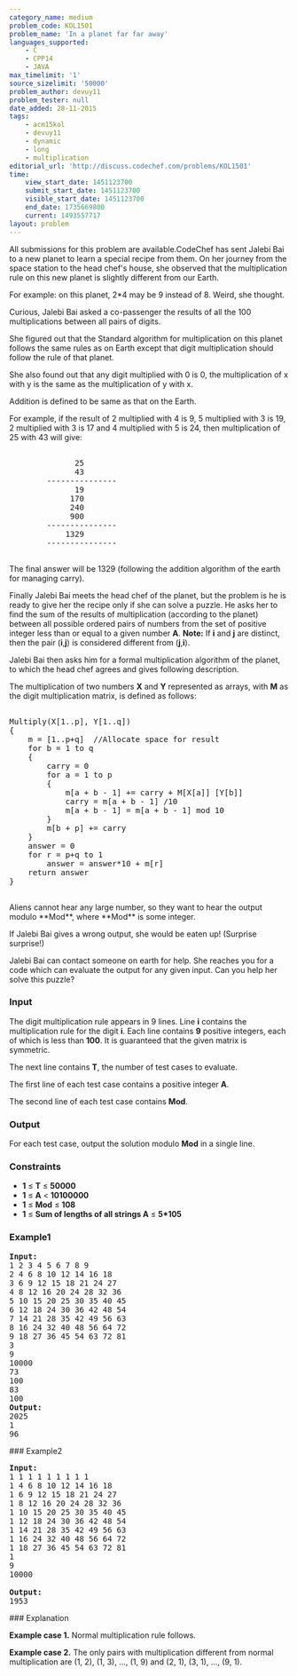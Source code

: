 ```yaml
---
category_name: medium
problem_code: KOL1501
problem_name: 'In a planet far far away'
languages_supported:
    - C
    - CPP14
    - JAVA
max_timelimit: '1'
source_sizelimit: '50000'
problem_author: devuy11
problem_tester: null
date_added: 28-11-2015
tags:
    - acm15kol
    - devuy11
    - dynamic
    - long
    - multiplication
editorial_url: 'http://discuss.codechef.com/problems/KOL1501'
time:
    view_start_date: 1451123700
    submit_start_date: 1451123700
    visible_start_date: 1451123700
    end_date: 1735669800
    current: 1493557717
layout: problem
---
```

All submissions for this problem are available.CodeChef has sent Jalebi Bai to a new planet to learn a special recipe from them. On her journey from the space station to the head chef's house, she observed that the multiplication rule on this new planet is slightly different from our Earth.

For example: on this planet, 2\*4 may be 9 instead of 8. Weird, she thought.

Curious, Jalebi Bai asked a co-passenger the results of all the 100 multiplications between all pairs of digits.

She figured out that the Standard algorithm for multiplication on this planet follows the same rules as on Earth except that digit multiplication should follow the rule of that planet.

She also found out that any digit multiplied with 0 is 0, the multiplication of x with y is the same as the multiplication of y with x.

Addition is defined to be same as that on the Earth.

For example, if the result of 2 multiplied with 4 is 9, 5 multiplied with 3 is 19, 2 multiplied with 3 is 17 and 4 multiplied with 5 is 24, then multiplication of 25 with 43 will give:

<pre><tt>
			  25
			  43
		---------------
			  19
			 170
			 240
			 900
		---------------
			1329
		---------------
</tt>
</pre>The final answer will be 1329 (following the addition algorithm of the earth for managing carry).

Finally Jalebi Bai meets the head chef of the planet, but the problem is he is ready to give her the recipe only if she can solve a puzzle. He asks her to find the sum of the results of multiplication (according to the planet) between all possible ordered pairs of numbers from the set of positive integer less than or equal to a given number **A**. **Note:** If **i** and **j** are distinct, then the pair (**i**,**j**) is considered different from (**j**,**i**).

Jalebi Bai then asks him for a formal multiplication algorithm of the planet, to which the head chef agrees and gives following description.

The multiplication of two numbers **X** and **Y** represented as arrays, with **M** as the digit multiplication matrix, is defined as follows:

<pre><tt>
Multiply(X[1..p], Y[1..q])
{
    m = [1..p+q]  //Allocate space for result
    for b = 1 to q
    {
        carry = 0
        for a = 1 to p
        {
            m[a + b - 1] += carry + M[X[a]] [Y[b]]
            carry = m[a + b - 1] /10
            m[a + b - 1] = m[a + b - 1] mod 10
        }
        m[b + p] += carry
    }
    answer = 0
    for r = p+q to 1
        answer = answer*10 + m[r]
    return answer
}
</tt>
</pre>Aliens cannot hear any large number, so they want to hear the output modulo **Mod**, where **Mod** is some integer.

If Jalebi Bai gives a wrong output, she would be eaten up! (Surprise surprise!)

Jalebi Bai can contact someone on earth for help. She reaches you for a code which can evaluate the output for any given input. Can you help her solve this puzzle?

### Input

The digit multiplication rule appears in 9 lines. Line **i** contains the multiplication rule for the digit **i**. Each line contains **9** positive integers, each of which is less than **100**. It is guaranteed that the given matrix is symmetric.

The next line contains **T**, the number of test cases to evaluate.

The first line of each test case contains a positive integer **A**.

The second line of each test case contains **Mod**.

### Output

For each test case, output the solution modulo **Mod** in a single line.

### Constraints

- **1** ≤ **T** ≤ **50000**
- **1** ≤ **A** < **10100000**
- **1** ≤ **Mod** ≤ **108**
- **1** ≤ **Sum of lengths of all strings A** ≤ **5\*105**

### Example1

<pre><b>Input:</b>
1 2 3 4 5 6 7 8 9
2 4 6 8 10 12 14 16 18
3 6 9 12 15 18 21 24 27
4 8 12 16 20 24 28 32 36
5 10 15 20 25 30 35 40 45
6 12 18 24 30 36 42 48 54
7 14 21 28 35 42 49 56 63
8 16 24 32 40 48 56 64 72
9 18 27 36 45 54 63 72 81
3
9
10000
73
100
83
100
<b>Output:</b>
2025
1
96
</pre>### Example2

<pre><b>Input:</b>
1 1 1 1 1 1 1 1 1
1 4 6 8 10 12 14 16 18
1 6 9 12 15 18 21 24 27
1 8 12 16 20 24 28 32 36
1 10 15 20 25 30 35 40 45
1 12 18 24 30 36 42 48 54
1 14 21 28 35 42 49 56 63
1 16 24 32 40 48 56 64 72
1 18 27 36 45 54 63 72 81
1
9
10000

<b>Output:</b>
1953
</pre>### Explanation

**Example case 1.** Normal multiplication rule follows.

**Example case 2.** The only pairs with multiplication different from normal multiplication are (1, 2), (1, 3), ..., (1, 9) and (2, 1), (3, 1), ..., (9, 1).
